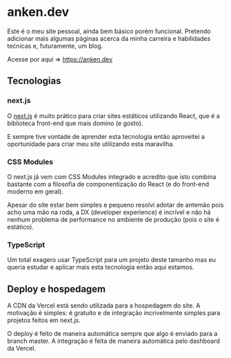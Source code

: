 # anken.dev

Este é o meu site pessoal, ainda bem básico porém funcional. Pretendo adicionar mais
algumas páginas acerca da minha carreira e habilidades tećnicas e, futuramente, um blog.

Acesse por aqui => https://anken.dev

## Tecnologias

### next.js

O [next.js](https://github.com/vercel/next.js) é muito prático para criar sites estáticos utilizando React, que é a biblioteca front-end que mais domino (e gosto).

E sempre tive vontade de aprender esta tecnologia então aproveitei a oportunidade para criar meu site utilizando esta maravilha.

### CSS Modules

O next.js já vem com CSS Modules integrado e acredito que isto combina bastante com a filosofia de componentização do React (e do front-end moderno em geral).

Apesar do site estar bem simples e pequeno resolvi adotar de antemão pois acho uma mão na roda, a DX (developer experience) é incrível e não há nenhum problema de performance no ambiente de produção (pois o site é estático).

### TypeScript

Um total exagero usar TypeScript para um projeto deste tamanho mas eu queria estudar e aplicar mais esta tecnologia então aqui estamos.

## Deploy e hospedagem

A CDN da Vercel está sendo utilizada para a hospedagem do site. A motivação é simples: é gratuito e de integração incrivelmente simples para projetos feitos em next.js.

O deploy é feito de maneira automática sempre que algo é enviado para a branch master. A integração é feita de maneira automática pelo dashboard da Vercel.